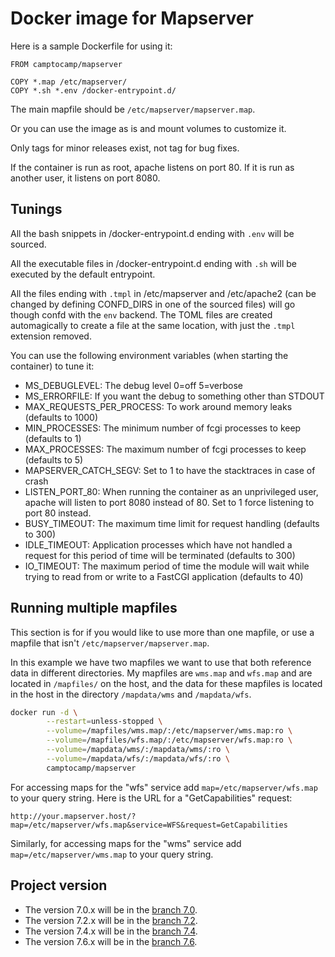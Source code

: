# Docker image for Mapserver

Here is a sample Dockerfile for using it:
```
FROM camptocamp/mapserver

COPY *.map /etc/mapserver/
COPY *.sh *.env /docker-entrypoint.d/
```

The main mapfile should be `/etc/mapserver/mapserver.map`.

Or you can use the image as is and mount volumes to customize it.

Only tags for minor releases exist, not tag for bug fixes.

If the container is run as root, apache listens on port 80. If it is run as
another user, it listens on port 8080.

## Tunings

All the bash snippets in /docker-entrypoint.d ending with `.env` will
be sourced.

All the executable files in /docker-entrypoint.d ending with `.sh` will
be executed by the default entrypoint.

All the files ending with `.tmpl` in /etc/mapserver and /etc/apache2 (can be
changed by defining CONFD_DIRS in one of the sourced files) will go though
confd with the `env` backend. The TOML files are created automagically to
create a file at the same location, with just the `.tmpl` extension removed.

You can use the following environment variables (when starting the container)
to tune it:
* MS_DEBUGLEVEL: The debug level 0=off 5=verbose
* MS_ERRORFILE: If you want the debug to something other than STDOUT
* MAX_REQUESTS_PER_PROCESS: To work around memory leaks (defaults to 1000)
* MIN_PROCESSES: The minimum number of fcgi processes to keep (defaults to 1)
* MAX_PROCESSES: The maximum number of fcgi processes to keep (defaults to 5)
* MAPSERVER_CATCH_SEGV: Set to 1 to have the stacktraces in case of crash
* LISTEN_PORT_80: When running the container as an unprivileged user, apache
will listen to port 8080 instead of 80. Set to 1 force listening to port 80
instead.
* BUSY_TIMEOUT: The maximum time limit for request handling (defaults to 300)
* IDLE_TIMEOUT: Application processes which have not handled a request for
this period of time will be terminated (defaults to 300)
* IO_TIMEOUT: The maximum period of time the module will wait while trying to
read from or write to a FastCGI application (defaults to 40)

## Running multiple mapfiles

This section is for if you would like to use more than one mapfile, or use a mapfile
that isn't `/etc/mapserver/mapserver.map`.

In this example we have two mapfiles we want to use that both reference data in
different directories. My mapfiles are `wms.map` and `wfs.map` and are located
in `/mapfiles/` on the host, and the data for these mapfiles is located in the
host in the directory `/mapdata/wms` and `/mapdata/wfs`.

```bash
docker run -d \
        --restart=unless-stopped \
        --volume=/mapfiles/wms.map/:/etc/mapserver/wms.map:ro \
        --volume=/mapfiles/wfs.map/:/etc/mapserver/wfs.map:ro \
        --volume=/mapdata/wms/:/mapdata/wms/:ro \
        --volume=/mapdata/wfs/:/mapdata/wfs/:ro \
        camptocamp/mapserver
```

For accessing maps for the "wfs" service add `map=/etc/mapserver/wfs.map` to
your query string. Here is the URL for a "GetCapabilities" request:

`http://your.mapserver.host/?map=/etc/mapserver/wfs.map&service=WFS&request=GetCapabilities`

Similarly, for accessing maps for the "wms" service add `map=/etc/mapserver/wms.map` to
your query string.

## Project version

* The version 7.0.x will be in the [branch 7.0](https://github.com/camptocamp/docker-mapserver/tree/7.0).
* The version 7.2.x will be in the [branch 7.2](https://github.com/camptocamp/docker-mapserver/tree/7.2).
* The version 7.4.x will be in the [branch 7.4](https://github.com/camptocamp/docker-mapserver/tree/7.4).
* The version 7.6.x will be in the [branch 7.6](https://github.com/camptocamp/docker-mapserver/tree/7.6).
